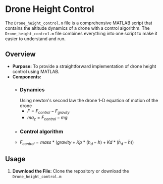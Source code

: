 
# Drone Height Control

The `Drone_height_control.m` file is a comprehensive MATLAB script that contains the altitude dynamics of a drone with a control algorithm. The `Drone_height_control.m` file combines everything into one script to make it easier to understand and run.

## Overview

- **Purpose:** To provide a straightforward implementation of drone height control using MATLAB.
- **Components:** 
  - ### Dynamics
    Using newton's second law the drone 1-D equation of motion of the drone
    - $` F = F_{control}-F_{gravity} `$
    - $` ma_{z} = F_{control} -mg `$
  - ### Control algorithm
  - $` F_{control} = mass*(gravity + Kp*(h_{d}-h)+Kd*(\dot{h}_{d}-\dot{h}))`$

## Usage

1. **Download the File:**
   Clone the repository or download the `Drone_height_control.m` 
